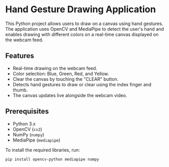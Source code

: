 # Hand Gesture Drawing Application

This Python project allows users to draw on a canvas using hand gestures. The application uses OpenCV and MediaPipe to detect the user's hand and enables drawing with different colors on a real-time canvas displayed on the webcam feed.

## Features

- Real-time drawing on the webcam feed.
- Color selection: Blue, Green, Red, and Yellow.
- Clear the canvas by touching the "CLEAR" button.
- Detects hand gestures to draw or clear using the index finger and thumb.
- The canvas updates live alongside the webcam video.

## Prerequisites

- Python 3.x
- OpenCV (`cv2`)
- NumPy (`numpy`)
- MediaPipe (`mediapipe`)

To install the required libraries, run:

```bash
pip install opencv-python mediapipe numpy
